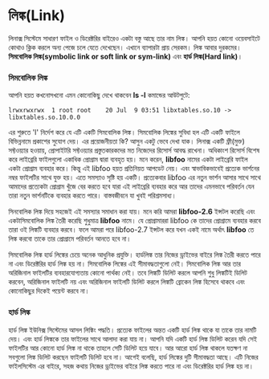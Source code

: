 # লিঙ্ক(Link) #

লিনাক্স সিস্টেমে সাধারণ ফাইল ও ডিরেক্টরির বাইরেও একটা বস্তু আছে তার নাম লিঙ্ক। আপনি হয়ত কোনো ওয়েবসাইটে কোথাও ক্লিক করলে অন্য পেজে চলে যেতে দেখেছেন। এখানে ব্যাপারটা প্রায় সেরকম। লিঙ্ক আবার দুরকমের। **সিমবোলিক লিঙ্ক(symbolic link or soft link or sym-link)** এবং **হার্ড লিঙ্ক(Hard link)**।

### সিমবোলিক লিঙ্ক ###

আপনি হয়ত কখনোসখনো এমন কোনোকিছু দেখে থাকবেন **ls -l** কমান্ডের আউটপুটে:

```
lrwxrwxrwx  1 root root    20 Jul  9 03:51 libxtables.so.10 -> libxtables.so.10.0.0
```
এর শুরুতে 'l' নির্দেশ করে যে এটি একটি সিমবোলিক লিঙ্ক। সিমবোলিক লিঙ্কের সুবিধা হল এটি একটি ফাইলে বিভিন্ননামে প্রকাশের সুযোগ দেয়। এর প্রয়োজনীয়তা কি? আসুন একটু ভেবে দেখা যাক। লিনাক্স একটি ফ্রী(মুক্ত) সফ্টওয়্যার হওয়ায়, প্রোপাইটরি সফ্টওয়্যার প্রস্তুতকারকদের মত নিজেদের রিসোর্স আবদ্ধ রাখেনা। অধিকাংশ রিসোর্স বিশেষ করে লাইব্রেরি ফাইলগুলো একাধিক প্রোগ্রাম দ্বারা ব্যবহৃত হয়। মনে করেন, **libfoo** নামের একটা লাইব্রেরি ফাইল একটা প্রোগ্রাম ব্যবহার করে। কিন্তু এই libfoo হয়ত প্রতিনিয়ত আপডেট নেয়। এবং স্বাভাবিকভাবেই প্রত্যেক ভার্শনের নম্বর ফাইলটির সাথে যুক্ত হয়। এতে সমস্যাও সৃষ্টি হয় একটি। প্রত্যেকবার libfoo এর নতুন ভার্শন আসার সাথে সাথে আমাদের প্রত্যেকটা প্রোগ্রাম খুঁজে বের করতে হবে যারা এই লাইব্রেরি ব্যবহার করে আর তাদের এমনভাবে পরিবর্তন যেন তারা নতুন ভার্শনটিকে ব্যবহার করতে পারে। বাস্তবজীবনে যা খুবই পরিশ্রমসাধ্য।

সিনবোলিক লিঙ্ক দিয়ে সহজেই এই সমস্যার সমাধান করা যায়। মনে করি আমরা **libfoo-2.6** ইন্সটল করেছি এবং একটাসিমবোলিক লিঙ্ক তৈরী করেছি শুধুমাত্র **libfoo** নামে। যে প্র‌োগ্রামাররা libfoo কে তাদের প্রোগ্রামে ব্যবহার করবে তারা ওই লিঙ্কটি ব্যবহার করবে। ফলে আমরা পরে libfoo-2.7 ইন্সটল করে যখন একই নামে অর্থাৎ **libfoo** তে লিঙ্ক করবো তাকে তার প্রোগ্রামে পরিবর্তন আনতে হবে না।

সিমবোলিক লিঙ্ক হার্ড লিঙ্কের চেয়ে অনেক আধুনিক প্রযুক্তি। হার্ডলিঙ্ক তার নিজের ড্রাইভের বাইরে লিঙ্ক তৈরী করতে পারে না এবং ডিরেক্টরির হার্ড লিঙ্ক হয় না। সিমবোলিক লিঙ্কের এই সীমাবদ্ধতাগুলো নেই। সিমবোলিক লিঙ্ক আর তার অরিজিনাল ফাইলটির ব্যবহারযোগ্যতায় কোনো পার্থক্য নেই। তবে লিঙ্কটি ডিলিট করলে আপনি শুধু লিঙ্কটিই ডিলিট করবেন, অরিজিনাল ফাইলটি নয় এবং অরিজিনাল ফাইলটি ডিলিট করলে লিঙ্কটি ব্রোকেন লিঙ্ক হিসেবে থাকবে এবং কোনোকিছুর দিকেই পয়েন্ট করবে না।

### হার্ড লিঙ্ক ###

হার্ড লিঙ্ক ইউনিক্স সিস্টেমের আসল লিঙ্কিং পদ্ধতি। প্রত্যেক ফাইলের অন্তত একটি হার্ড লিঙ্ক থাকে যা তাকে তার নামটি দেয়। এবং হার্ড লিঙ্ককে তার ফাইলের সাথে আলাদা করা যায় না। আপনি যদি একটি হার্ড লিঙ্ক ডিলিট করেন যদি সেই ফাইলটির আর কোনো হার্ড লিঙ্ক না থাকে তাহলে সেটি ডিলিট হয়ে যাবে। আর আরো হার্ড লিঙ্ক থাকলে যতক্ষণ না সবগুলো লিঙ্ক ডিলিট করছেন ফাইলটি ডিলিট হবে না। আগেই বলেছি, হার্ড লিঙ্কের দুটি সীমাবদ্ধতা আছে। এটি নিজের ফাইলসিস্টেম এর বাইরে, সহজ কথায় নিজের ড্রাইভের বাইরে লিঙ্ক করতে পারে না এবং ডিরেক্টরির হার্ড লিঙ্ক হয় না।
